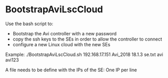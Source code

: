 # BootstrapAviLscCloud
Use the bash script to:
- Bootstrap the Avi controller with a new password
- copy the ssh keys to the SEs in order to allow the controller to connect
- configure a new Linux cloud with the new SEs

Example:
./BootstrapAviLscCloud.sh 192.168.17.151 Avi_2018 18.1.3 se.txt avi avi123

A file needs to be define with the IPs of the SE: One IP per line
